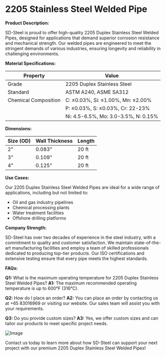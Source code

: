 # 2205 Stainless Steel Welded Pipe

**Product Description:**

SD-Steel is proud to offer high-quality 2205 Duplex Stainless Steel Welded Pipes, designed for applications that demand superior corrosion resistance and mechanical strength. Our welded pipes are engineered to meet the stringent demands of various industries, ensuring longevity and reliability in challenging environments.

**Material Specifications:**

| **Property**         | **Value**                         |
|----------------------|-----------------------------------|
| Grade                | 2205 Duplex Stainless Steel       |
| Standard             | ASTM A240, ASME SA312              |
| Chemical Composition | C: ≤0.03%, Si: ≤1.00%, Mn: ≤2.00%  |
|                      | P: ≤0.03%, S: ≤0.03%, Cr: 22-23%   |
|                      | Ni: 4.5-6.5%, Mo: 3.0-3.5%, N: 0.15%|

**Dimensions:**

| **Size (OD)** | **Wall Thickness** | **Length**    |
|---------------|--------------------|---------------|
| 2"            | 0.083"             | 20 ft         |
| 3"            | 0.109"             | 20 ft         |
| 4"            | 0.125"             | 20 ft         |

**Use Cases:**

Our 2205 Duplex Stainless Steel Welded Pipes are ideal for a wide range of applications, including but not limited to:
- Oil and gas industry pipelines
- Chemical processing plants
- Water treatment facilities
- Offshore drilling platforms

**Company Strength:**

SD-Steel has over two decades of experience in the steel industry, with a commitment to quality and customer satisfaction. We maintain state-of-the-art manufacturing facilities and employ a team of skilled professionals dedicated to producing top-tier products. Our ISO certifications and extensive testing ensure that every pipe meets the highest standards.

**FAQs:**

**Q1:** What is the maximum operating temperature for 2205 Duplex Stainless Steel Welded Pipes?
**A1:** The maximum recommended operating temperature is up to 600°F (316°C).

**Q2:** How do I place an order?
**A2:** You can place an order by contacting us at +65 83016969 or visiting our website. Our sales team will assist you with your requirements.

**Q3:** Do you provide custom sizes?
**A3:** Yes, we offer custom sizes and can tailor our products to meet specific project needs.

![Image](https://github.com/user-attachments/assets/2567258e-e124-4816-932d-1809bd27ef0b)

Contact us today to learn more about how SD-Steel can support your next project with our premium 2205 Duplex Stainless Steel Welded Pipes!
